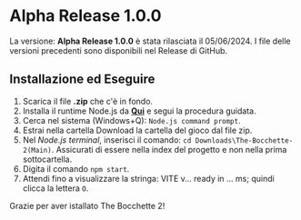 # Alpha Release 1.0.0
La versione: **Alpha Release 1.0.0** è stata rilasciata il 05/06/2024.
I file delle versioni precedenti sono disponibili nel Release di GitHub.

## Installazione ed Eseguire
1. Scarica il file **.zip** che c'è in fondo.
2. Installa il runtime Node.js da **[Qui](https://nodejs.org/)** e segui la procedura guidata.
3. Cerca nel sistema (Windows+Q): `Node.js command prompt`.
4. Estrai nella cartella Download la cartella del gioco dal file zip.
5. Nel *Node.js terminal*, inserisci il comando: `cd Downloads\The-Bocchette-2(Main)`. Assicurati di essere nella index del progetto e non nella prima sottocartella.
6. Digita il comando `npm start`.
7. Attendi fino a visualizzare la stringa: VITE v... ready in ... ms; quindi clicca la lettera `O`.

<!--
## Aggiunte
- 
## Rimozioni
-
## Bilanciamenti
-
## Issues risolti
- @Issues Risolto!

## Pull Request
- Unione ramo Main con X per Y motivi.
-->
Grazie per aver istallato The Bocchette 2!